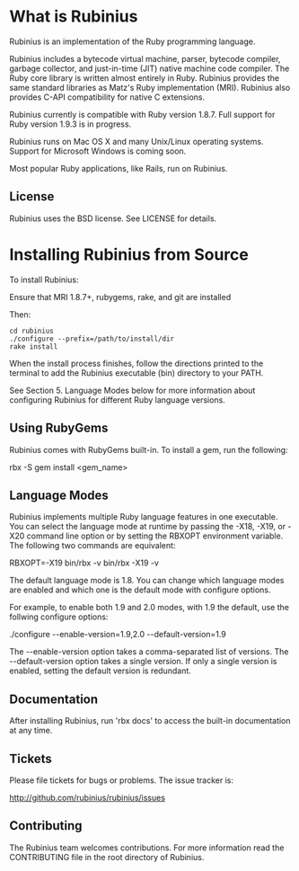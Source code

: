 # What is Rubinius

Rubinius is an implementation of the Ruby programming language.

Rubinius includes a bytecode virtual machine, parser, bytecode compiler,
garbage collector, and just-in-time (JIT) native machine code compiler. The
Ruby core library is written almost entirely in Ruby. Rubinius provides the
same standard libraries as Matz's Ruby implementation (MRI). Rubinius also
provides C-API compatibility for native C extensions.

Rubinius currently is compatible with Ruby version 1.8.7. Full support for Ruby
version 1.9.3 is in progress.

Rubinius runs on Mac OS X and many Unix/Linux operating systems. Support for
Microsoft Windows is coming soon.

Most popular Ruby applications, like Rails, run on Rubinius.


## License

Rubinius uses the BSD license. See LICENSE for details.


# Installing Rubinius from Source

To install Rubinius:

  Ensure that MRI 1.8.7+, rubygems, rake, and git are installed
  
  Then:
   ```git clone git://github.com/rubinius/rubinius.git
   cd rubinius
   ./configure --prefix=/path/to/install/dir
   rake install
   ```

When the install process finishes, follow the directions printed to the
terminal to add the Rubinius executable (bin) directory to your PATH.

See Section 5. Language Modes below for more information about configuring
Rubinius for different Ruby language versions.


## Using RubyGems

Rubinius comes with RubyGems built-in. To install a gem, run the following:

  rbx -S gem install <gem_name>


## Language Modes

Rubinius implements multiple Ruby language features in one executable. You can
select the language mode at runtime by passing the -X18, -X19, or -X20 command
line option or by setting the RBXOPT environment variable. The following two
commands are equivalent:

  RBXOPT=-X19 bin/rbx -v
  bin/rbx -X19 -v

The default language mode is 1.8. You can change which language modes are
enabled and which one is the default mode with configure options.

For example, to enable both 1.9 and 2.0 modes, with 1.9 the default, use the
follwing configure options:

  ./configure --enable-version=1.9,2.0 --default-version=1.9

The --enable-version option takes a comma-separated list of versions. The
--default-version option takes a single version. If only a single version is
enabled, setting the default version is redundant.


## Documentation

After installing Rubinius, run 'rbx docs' to access the built-in documentation
at any time.


## Tickets

Please file tickets for bugs or problems. The issue tracker is:

  http://github.com/rubinius/rubinius/issues


## Contributing

The Rubinius team welcomes contributions. For more information read the
CONTRIBUTING file in the root directory of Rubinius.

